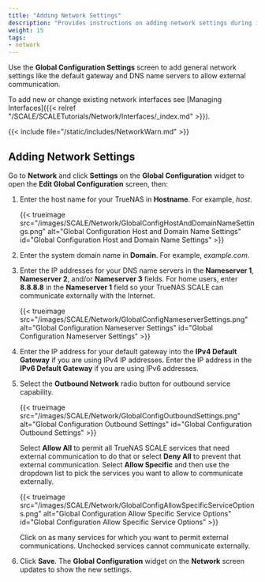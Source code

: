 ```yaml
---
title: "Adding Network Settings"
description: "Provides instructions on adding network settings during initial SCALE installation or after a clean install of SCALE."
weight: 15
tags:
- network
---
```


Use the **Global Configuration Settings** screen to add general network settings like the default gateway and DNS name servers to allow external communication.

To add new or change existing network interfaces see [Managing Interfaces]({{< relref "/SCALE/SCALETutorials/Network/Interfaces/_index.md" >}}).

{{< include file="/static/includes/NetworkWarn.md" >}}

## Adding Network Settings

Go to **Network** and click **Settings** on the **Global Configuration** widget to open the **Edit Global Configuration** screen, then:

1. Enter the host name for your TrueNAS in **Hostname**. For example, *host*.

   {{< trueimage src="/images/SCALE/Network/GlobalConfigHostAndDomainNameSettings.png" alt="Global Configuration Host and Domain Name Settings" id="Global Configuration Host and Domain Name Settings" >}}

2. Enter the system domain name in **Domain**. For example, *example.com*.

3. Enter the IP addresses for your DNS name servers in the **Nameserver 1**, **Nameserver 2**, and/or **Nameserver 3** fields.
   For home users, enter **8.8.8.8** in the **Nameserver 1** field so your TrueNAS SCALE can communicate externally with the Internet.

   {{< trueimage src="/images/SCALE/Network/GlobalConfigNameserverSettings.png" alt="Global Configuration Nameserver Settings" id="Global Configuration Nameserver Settings" >}}

4. Enter the IP address for your default gateway into the **IPv4 Default Gateway** if you are using IPv4 IP addresses.
   Enter the IP address in the **IPv6 Default Gateway** if you are using IPv6 addresses.

5. Select the **Outbound Network** radio button for outbound service capability.

   {{< trueimage src="/images/SCALE/Network/GlobalConfigOutboundSettings.png" alt="Global Configuration Outbound Settings" id="Global Configuration Outbound Settings" >}}

   Select **Allow All** to permit all TrueNAS SCALE services that need external communication to do that or select **Deny All** to prevent that external communication. Select **Allow Specific** and then use the dropdown list to pick the services you want to allow to communicate externally.

   {{< trueimage src="/images/SCALE/Network/GlobalConfigAllowSpecificServiceOptions.png" alt="Global Configuration Allow Specific Service Options" id="Global Configuration Allow Specific Service Options" >}}

   Click on as many services for which you want to permit external communications. Unchecked services cannot communicate externally.

6. Click **Save**. The **Global Configuration** widget on the **Network** screen updates to show the new settings.
